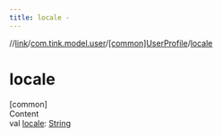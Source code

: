 ```yaml
---
title: locale -
---
```

//[link](../../index.md)/[com.tink.model.user](../index.md)/[[common]UserProfile](index.md)/[locale](locale.md)



# locale  
[common]  
Content  
val [locale](locale.md): [String](https://kotlinlang.org/api/latest/jvm/stdlib/kotlin/-string/index.html)  



